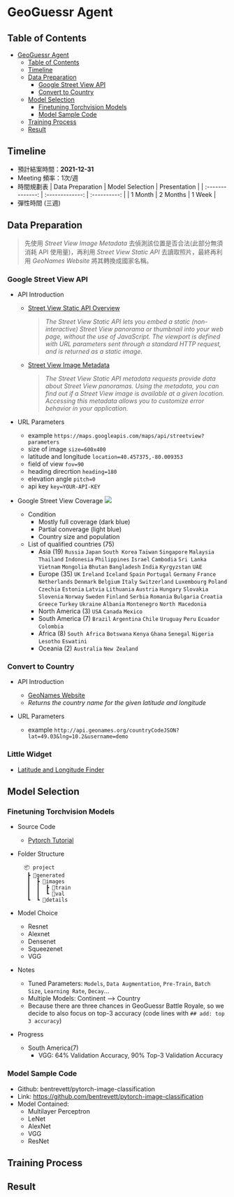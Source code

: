 # GeoGuessr Agent

## Table of Contents
- [GeoGuessr Agent](#geoguessr-agent)
  - [Table of Contents](#table-of-contents)
  - [Timeline](#timeline)
  - [Data Preparation](#data-preparation)
    - [Google Street View API](#google-street-view-api)
    - [Convert to Country](#convert-to-country)
  - [Model Selection](#model-selection)
    - [Finetuning Torchvision Models](#finetuning-torchvision-models)
    - [Model Sample Code](#model-sample-code)
  - [Training Process](#training-process)
  - [Result](#result)

## Timeline
- 預計結案時間：**2021-12-31**
- Meeting 頻率：1次/週
- 時間規劃表
  | Data Preparation | Model Selection | Presentation |
  | :--------------: | :-------------: | :----------: |
  | 1 Month          | 2 Months        | 1 Week       |
- 彈性時間 (三週)

## Data Preparation 

> 先使用 *Street View Image Metadata* 去偵測該位置是否合法(此部分無須消耗 API 使用量)，再利用 *Street View Static API* 去讀取照片，最終再利用 *GeoNames Website* 將其轉換成國家名稱。

### Google Street View API

- API Introduction
  - [Street View Static API Overview](https://developers.google.com/maps/documentation/streetview/overview)
    > *The Street View Static API lets you embed a static (non-interactive) Street View panorama or thumbnail into your web page, without the use of JavaScript. The viewport is defined with URL parameters sent through a standard HTTP request, and is returned as a static image.*
  - [Street View Image Metadata](https://developers.google.com/maps/documentation/streetview/metadata)
    > *The Street View Static API metadata requests provide data about Street View panoramas. Using the metadata, you can find out if a Street View image is available at a given location. Accessing this metadata allows you to customize error behavior in your application.*

- URL Parameters
  - example `https://maps.googleapis.com/maps/api/streetview?parameters`
  - size of image `size=600x400`
  - latitude and longitude `location=40.457375,-80.009353`
  - field of view `fov=90`
  - heading direcrtion `heading=180`
  - elevation angle `pitch=0`
  - api key `key=YOUR-API-KEY`

- Google Street View Coverage
  ![](https://upload.wikimedia.org/wikipedia/commons/thumb/b/b9/Google_Street_View_coverage.svg/1920px-Google_Street_View_coverage.svg.png)

  - Condition
    - Mostly full coverage (dark blue)
    - Partial converage (light blue)
    - Country size and population 
  - List of qualified countries (75)
    - Asia (19) `Russia` `Japan` `South Korea` `Taiwan` `Singapore` `Malaysia` `Thailand` `Indonesia` `Philippines` `Israel` `Cambodia` `Sri Lanka` `Vietnam` `Mongolia` `Bhutan` `Bangladesh` `India` `Kyrgyzstan` `UAE`
    - Europe (35) `UK` `Ireland` `Iceland` `Spain` `Portugal` `Germany` `France` `Netherlands` `Denmark` `Belgium` `Italy` `Switzerland` `Luxembourg` `Poland` `Czechia` `Estonia` `Latvia` `Lithuania` `Austria` `Hungary` `Slovakia` `Slovenia` `Norway` `Sweden` `Finland` `Serbia` `Romania` `Bulgaria` `Croatia` `Greece` `Turkey` `Ukraine` `Albania` `Montenegro` `North Macedonia`
    - North America (3)  `USA` `Canada` `Mexico`
    - South America (7) `Brazil` `Argentina` `Chile` `Uruguay` `Peru` `Ecuador` `Colombia`
    - Africa (8) `South Africa` `Botswana` `Kenya` `Ghana` `Senegal` `Nigeria` `Lesotho` `Eswatini`
    - Oceania (2) `Australia` `New Zealand`

### Convert to Country

- API Introduction
  - [GeoNames Website](http://www.geonames.org/export/)
  - *Returns the country name for the given latitude and longitude*

- URL Parameters
  - example `http://api.geonames.org/countryCodeJSON?lat=49.03&lng=10.2&username=demo`

### Little Widget
- [Latitude and Longitude Finder](https://www.latlong.net/)
## Model Selection

### Finetuning Torchvision Models

- Source Code
  - [Pytorch Tutorial](https://pytorch.org/tutorials/beginner/finetuning_torchvision_models_tutorial.html)
- Folder Structure
  
  ```
    📦 project
     ┣ 📂generated
     ┃  ┣ 📂images
     ┃  ┃  ┣ 📂train
     ┃  ┃  ┗ 📂val
     ┗  ┗ 📂details
  ```
- Model Choice
  - Resnet
  - Alexnet
  - Densenet
  - Squeezenet
  - VGG
- Notes
  - Tuned Parameters: `Models`, `Data Augmentation`, `Pre-Train`, `Batch Size`, `Learning Rate`, `Decay`...
  - Multiple Models: Continent --> Country
  - Because there are three chances in GeoGuessr Battle Royale, so we decide to also focus on top-3 accuracy (code lines with `## add: top 3 accuracy`)
- Progress
  - South America(7)
    - VGG: 64% Validation Accuracy, 90% Top-3 Validation Accuracy

### Model Sample Code
- Github: bentrevett/pytorch-image-classification
- Link: https://github.com/bentrevett/pytorch-image-classification
- Model Contained:
  - Multilayer Perceptron
  - LeNet
  - AlexNet
  - VGG
  - ResNet

## Training Process

## Result
